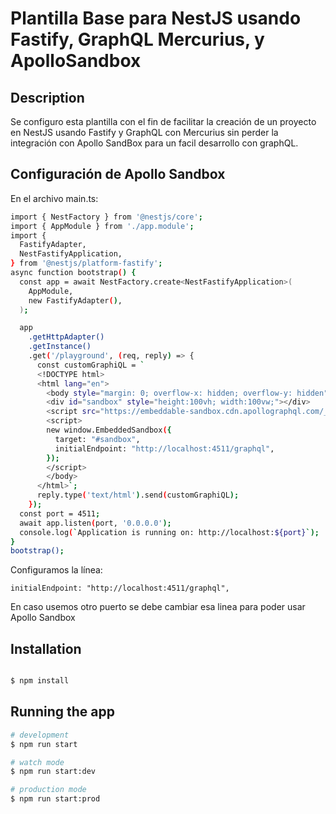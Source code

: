 # Plantilla Base para NestJS usando Fastify, GraphQL Mercurius, y ApolloSandbox

## Description

Se configuro esta plantilla con el fin de facilitar la creación de un proyecto en NestJS usando Fastify y GraphQL con Mercurius sin perder la integración con Apollo SandBox para un facil desarrollo con graphQL.

## Configuración de Apollo Sandbox

En el archivo main.ts:

```bash
import { NestFactory } from '@nestjs/core';
import { AppModule } from './app.module';
import {
  FastifyAdapter,
  NestFastifyApplication,
} from '@nestjs/platform-fastify';
async function bootstrap() {
  const app = await NestFactory.create<NestFastifyApplication>(
    AppModule,
    new FastifyAdapter(),
  );

  app
    .getHttpAdapter()
    .getInstance()
    .get('/playground', (req, reply) => {
      const customGraphiQL = `
      <!DOCTYPE html>
      <html lang="en">
        <body style="margin: 0; overflow-x: hidden; overflow-y: hidden">
        <div id="sandbox" style="height:100vh; width:100vw;"></div>
        <script src="https://embeddable-sandbox.cdn.apollographql.com/_latest/embeddable-sandbox.umd.production.min.js"></script>
        <script>
        new window.EmbeddedSandbox({
          target: "#sandbox",
          initialEndpoint: "http://localhost:4511/graphql",
        });
        </script>
        </body>
      </html>`;
      reply.type('text/html').send(customGraphiQL);
    });
  const port = 4511;
  await app.listen(port, '0.0.0.0');
  console.log(`Application is running on: http://localhost:${port}`);
}
bootstrap();

```

Configuramos la línea:

```
initialEndpoint: "http://localhost:4511/graphql",
```
En caso usemos otro puerto se debe cambiar esa linea para poder usar Apollo Sandbox

## Installation

```bash

$ npm install
```

## Running the app

```bash
# development
$ npm run start

# watch mode
$ npm run start:dev

# production mode
$ npm run start:prod
```
